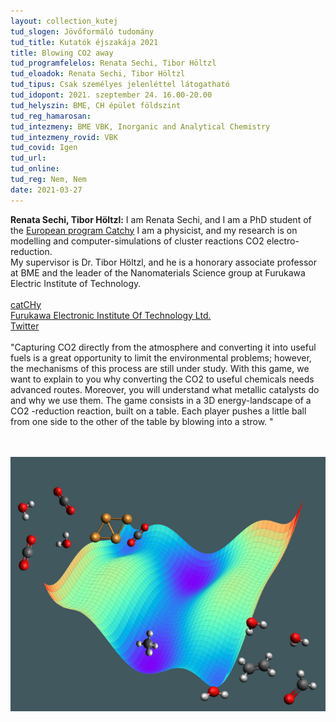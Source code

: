 ```yaml
---
layout: collection_kutej
tud_slogen: Jövőformáló tudomány
tud_title: Kutatók éjszakája 2021
title: Blowing CO2 away
tud_programfelelos: Renata Sechi, Tibor Höltzl
tud_eloadok: Renata Sechi, Tibor Höltzl
tud_tipus: Csak személyes jelenléttel látogatható
tud_idopont: 2021. szeptember 24. 16.00-20.00
tud_helyszin: BME, CH épület földszint
tud_reg_hamarosan:
tud_intezmeny: BME VBK, Inorganic and Analytical Chemistry
tud_intezmeny_rovid: VBK
tud_covid: Igen
tud_url:
tud_online: 
tud_reg: Nem, Nem
date: 2021-03-27
---
```


<b> Renata Sechi, Tibor Höltzl:</b> I am Renata Sechi, and I am a PhD student of the <a href="https://www.catchy-etn.eu/)" target="_blank">European program Catchy</a> I am a physicist, and my research is on modelling and computer-simulations of cluster reactions CO2 electro-reduction.<br>
My supervisor is Dr. Tibor Höltzl, and he is a honorary associate professor at BME and the leader of the Nanomaterials Science group at Furukawa Electric Institute of Technology.
<br><br>
<a href="https://www.catchy-etn.eu/" target="_blank">catCHy</a> <br>
<a href="http://www.feti.hu/" target="_blank">Furukawa Electronic Institute Of Technology Ltd.</a> <br>
<a href="https://twitter.com/CatchyEtn" target="_blank">Twitter</a> 
<br><br>
"Capturing CO2 directly from the atmosphere and converting it into useful fuels is a great opportunity to limit the environmental problems; however, the mechanisms of this process are still under study. 
With this game, we want to explain to you why converting the CO2 to useful chemicals needs advanced routes. Moreover, you will understand what metallic catalysts do and why we use them. 
The game consists in a 3D energy-landscape of a CO2 -reduction reaction, built on a table. Each player pushes a little ball from one side to the other of the table by blowing into a strow.  "

<br><br>
<img src="images/blowing_co2_away.png" max-width="500" class="center">

